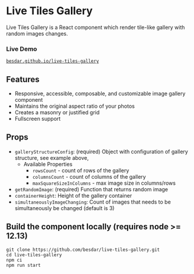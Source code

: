 # Live Tiles Gallery

Live Tiles Gallery is a React component which render tile-like gallery with random images changes.

### Live Demo

[`besdar.github.io/live-tiles-gallery`](https://besdar.github.io/live-tiles-gallery/)

## Features

* Responsive, accessible, composable, and customizable image gallery component 
* Maintains the original aspect ratio of your photos
* Creates a masonry or justified grid 
* Fullscreen support

## Props

* `galleryStructureConfig`: (required) Object with configuration of gallery structure, see example above,
    * Available Properties
        * `rowsCount` - count of rows of the gallery
        * `columnsCount` - count of columns of the gallery
        * `maxSquareSizeInColumns` - max image size in columns/rows
* `getRandomImage`: (required) Function that returns random image
* `containerHeight`: Height of the gallery container
* `simultaneouslyImageChanging`: Count of images that needs to be simultaneously be changed (default is 3)

## Build the component locally (requires node >= 12.13)

```
git clone https://github.com/besdar/live-tiles-gallery.git
cd live-tiles-gallery
npm ci
npm run start
```
